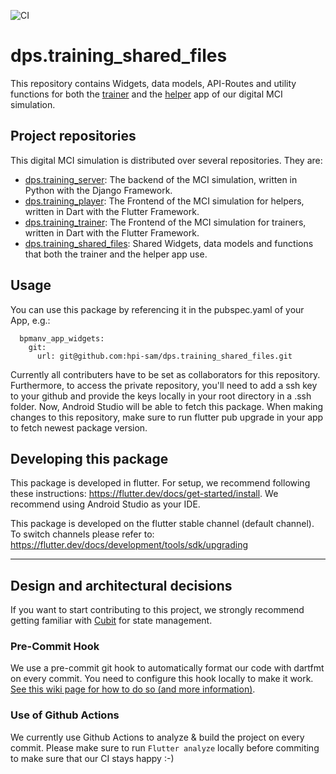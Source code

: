 ![CI](https://github.com/hpi-sam/BPMANV-App-SharedFiles/workflows/Continuous%20Integration/badge.svg)

# dps.training_shared_files

This repository contains Widgets, data models, API-Routes and utility functions for both the [trainer](https://github.com/hpi-sam/dps.training_trainer) and the [helper](https://github.com/hpi-sam/dps.training_player) app of our digital MCI simulation.

## Project repositories
This digital MCI simulation is distributed over several repositories. They are:
- [dps.training_server](https://github.com/hpi-sam/dps.training-server): The backend of the MCI simulation, written in Python with the Django Framework.
- [dps.training_player](https://github.com/hpi-sam/dps.training_player): The Frontend of the MCI simulation for helpers, written in Dart with the Flutter Framework.
- [dps.training_trainer](https://github.com/hpi-sam/dps.training_trainer): The Frontend of the MCI simulation for trainers, written in Dart with the Flutter Framework.
- [dps.training_shared_files](https://github.com/hpi-sam/dps.training_shared_files): Shared Widgets, data models and functions that both the trainer and the helper app use.

## Usage

You can use this package by referencing it in the pubspec.yaml of your App, e.g.:
```
  bpmanv_app_widgets: 
    git:  
      url: git@github.com:hpi-sam/dps.training_shared_files.git
```

Currently all contributers have to be set as collaborators for this repository. Furthermore, to access the private repository, you'll need to add a ssh key to your github and provide the keys locally in your root directory in a .ssh folder. Now, Android Studio will be able to fetch this package. When making changes to this repository, make sure to run flutter pub upgrade in your app to fetch newest package version. 


## Developing this package

This package is developed in flutter. For setup, we recommend following these instructions: https://flutter.dev/docs/get-started/install.
We recommend using Android Studio as your IDE.

This package is developed on the flutter stable channel (default channel). To switch channels please refer to: https://flutter.dev/docs/development/tools/sdk/upgrading


---

## Design and architectural decisions

If you want to start contributing to this project, we strongly recommend getting familiar with [Cubit](https://pub.dev/documentation/flutter_cubit/latest/) for state management. 

### Pre-Commit Hook

We use a pre-commit git hook to automatically format our code with dartfmt on every commit. You need to configure this hook locally to make it work. [See this wiki page for how to do so (and more information)](https://github.com/hpi-sam/dps.training_player/wiki/Git-Hooks).

### Use of Github Actions

We currently use Github Actions to analyze & build the project on every commit. Please make sure to run `Flutter analyze` locally before commiting to make sure that our CI stays happy :-)

